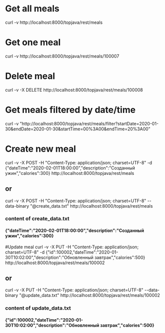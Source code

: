 # Get all meals
curl -v http://localhost:8000/topjava/rest/meals
# Get one meal
curl -v http://localhost:8000/topjava/rest/meals/100007
# Delete meal
curl -v -X DELETE http://localhost:8000/topjava/rest/meals/100008
# Get meals filtered by date/time 
curl -v "http://localhost:8000/topjava/rest/meals/filter?startDate=2020-01-30&endDate=2020-01-30&startTime=00%3A00&endTime=20%3A00"
# Create new meal
curl -v -X POST -H "Content-Type: application/json; charset=UTF-8" -d {"dateTime":"2020-02-01T18:00:00","description":"Созданный ужин","calories":300} http://localhost:8000/topjava/rest/meals
## or
curl -v -X POST -H "Content-Type: application/json; charset=UTF-8" --data-binary "@create_data.txt" http://localhost:8000/topjava/rest/meals
### content of create_data.txt
#### {"dateTime":"2020-02-01T18:00:00","description":"Созданный ужин","calories":300}

#Update meal
curl -v -X PUT -H "Content-Type: application/json; charset=UTF-8" -d {"id":100002,"dateTime":"2020-01-30T10:02:00","description":"Обновленный завтрак","calories":500} http://localhost:8000/topjava/rest/meals/100002
## or
curl -v -X PUT -H "Content-Type: application/json; charset=UTF-8" --data-binary "@update_data.txt" http://localhost:8000/topjava/rest/meals/100002
### content of update_data.txt
#### {"id":100002,"dateTime":"2020-01-30T10:02:00","description":"Обновленный завтрак","calories":500}

